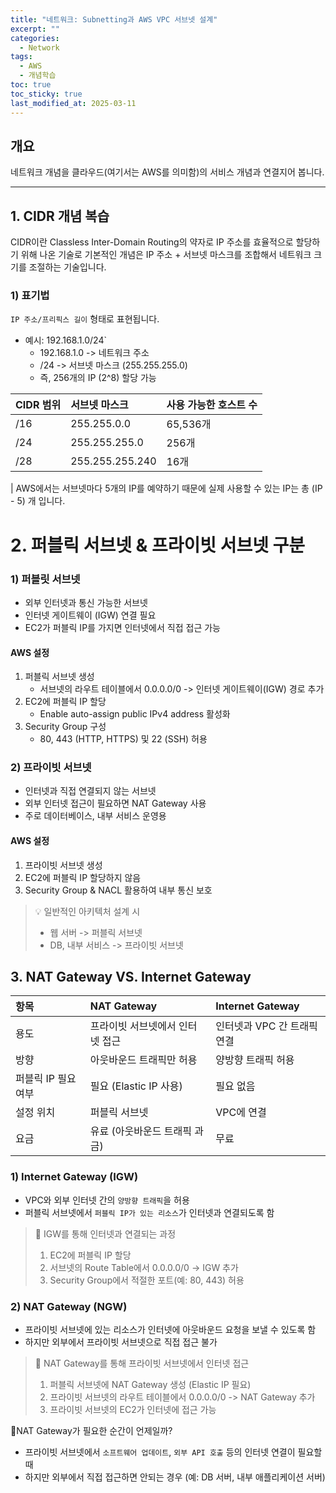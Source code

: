 ```yaml
---
title: "네트워크: Subnetting과 AWS VPC 서브넷 설계"
excerpt: ""
categories:
  - Network 
tags:
  - AWS
  - 개념학습
toc: true
toc_sticky: true
last_modified_at: 2025-03-11
---
```


## 개요
네트워크 개념을 클라우드(여기서는 AWS를 의미함)의 서비스 개념과 연결지어 봅니다. 

---
## 1. CIDR 개념 복습
CIDR이란 Classless Inter-Domain Routing의 약자로 IP 주소를 효율적으로 할당하기 위해 나온 기술로 기본적인 개념은 IP 주소 + 서브넷 마스크를 조합해서 네트워크 크기를 조절하는 기술입니다.

### 1) 표기법
`IP 주소/프리픽스 길이` 형태로 표현됩니다.
- 예시: 192.168.1.0/24`
  - 192.168.1.0 -> 네트워크 주소
  - /24 -> 서브넷 마스크 (255.255.255.0)
  - 즉, 256개의 IP (2^8) 할당 가능

| CIDR 범위 | 서브넷 마스크         | 사용 가능한 호스트 수 |
|:--------|:----------------|:-------------|
| /16     | 255.255.0.0     | 65,536개      |
| /24     | 255.255.255.0   | 256개         |
| /28     | 255.255.255.240 | 16개          |

| AWS에서는 서브넷마다 5개의 IP를 예약하기 때문에 실제 사용할 수 있는 IP는 총 (IP - 5) 개 입니다.

# 2. 퍼블릭 서브넷 & 프라이빗 서브넷 구분
### 1) 퍼블릿 서브넷
- 외부 인터넷과 통신 가능한 서브넷
- 인터넷 게이트웨이 (IGW) 연결 필요
- EC2가 퍼블릭 IP를 가지면 인터넷에서 직접 접근 가능

#### AWS 설정
1. 퍼블릭 서브넷 생성
   - 서브넷의 라우트 테이블에서 0.0.0.0/0 -> 인터넷 게이트웨이(IGW) 경로 추가
2. EC2에 퍼블릭 IP 할당
   - Enable auto-assign public IPv4 address 활성화
3. Security Group 구성
   - 80, 443 (HTTP, HTTPS) 및 22 (SSH) 허용

### 2) 프라이빗 서브넷
- 인터넷과 직접 연결되지 않는 서브넷
- 외부 인터넷 접근이 필요하면 NAT Gateway 사용
- 주로 데이터베이스, 내부 서비스 운영용

#### AWS 설정
1. 프라이빗 서브넷 생성
2. EC2에 퍼블릭 IP 할당하지 않음
3. Security Group & NACL 활용하여 내부 통신 보호

> 💡 일반적인 아키텍처 설계 시
> - 웹 서버 -> 퍼블릭 서브넷
> - DB, 내부 서비스 -> 프라이빗 서브넷

## 3. NAT Gateway VS. Internet Gateway

| 항목           | NAT Gateway        | Internet Gateway  |
|:-------------|:-------------------|:------------------|
| 용도           | 프라이빗 서브넷에서 인터넷 접근  | 인터넷과 VPC 간 트래픽 연결 |
| 방향           | 아웃바운드 트래픽만 허용      | 양방향 트래픽 허용        |
| 퍼블릭 IP 필요 여부 | 필요 (Elastic IP 사용) | 필요 없음             |
| 설정 위치        | 퍼블릭 서브넷            | VPC에 연결           |
| 요금           | 유료 (아웃바운드 트래픽 과금)  | 무료                |

### 1) Internet Gateway (IGW)
- VPC와 외부 인터넷 간의 `양방향 트래픽`을 허용
- 퍼블릭 서브넷에서 `퍼블릭 IP가 있는 리소스`가 인터넷과 연결되도록 함

> 📌 IGW를 통해 인터넷과 연결되는 과정   
> 1. EC2에 퍼블릭 IP 할당
> 2. 서브넷의 Route Table에서 0.0.0.0/0 → IGW 추가
> 3. Security Group에서 적절한 포트(예: 80, 443) 허용

### 2) NAT Gateway (NGW)
- 프라이빗 서브넷에 있는 리소스가 인터넷에 아웃바운드 요청을 보낼 수 있도록 함
- 하지만 외부에서 프라이빗 서브넷으로 직접 접근 불가

> 📌 NAT Gateway를 통해 프라이빗 서브넷에서 인터넷 접근
> 1. 퍼블릭 서브넷에 NAT Gateway 생성 (Elastic IP 필요)
> 2. 프라이빗 서브넷의 라우트 테이블에서 0.0.0.0/0 -> NAT Gateway 추가
> 3. 프라이빗 서브넷의 EC2가 인터넷에 접근 가능

🔹NAT Gateway가 필요한 순간이 언제일까?
- 프라이빗 서브넷에서 `소프트웨어 업데이트`, `외부 API 호출` 등의 인터넷 연결이 필요할 때
- 하지만 외부에서 직접 접근하면 안되는 경우 (예: DB 서버, 내부 애플리케이션 서버)
